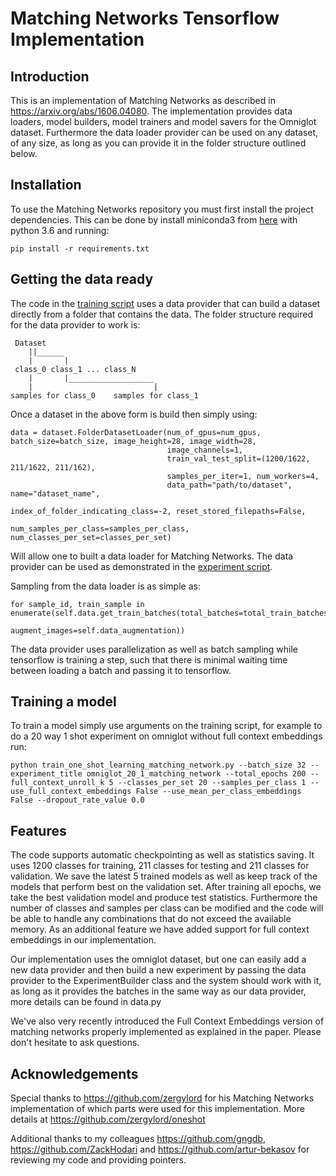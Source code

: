 # Matching Networks Tensorflow Implementation

## Introduction

This is an implementation of Matching Networks as described in https://arxiv.org/abs/1606.04080.
The implementation provides data loaders, model builders, model trainers and model savers for the Omniglot dataset. Furthermore the data loader provider can be used on any dataset, of any size, as long as you can provide it in the folder structure outlined below.

## Installation

To use the Matching Networks repository you must first install the project dependencies. This can be done by install miniconda3 from <a href="https://conda.io/miniconda.html">here</a>
 with python 3.6 and running:

```pip install -r requirements.txt```


## Getting the data ready
The code in the [training script](https://github.com/AntreasAntoniou/MatchingNetworks/blob/master/train_one_shot_learning_matching_network.py)
 uses a data provider that can build a dataset directly from a folder that contains the data.
 The folder structure required for the data provider to work is:
```
 Dataset
    ||______
    |       |
 class_0 class_1 ... class_N
    |       |___________________
    |                           |
samples for class_0    samples for class_1

```
Once a dataset in the above form is build then simply using:
```
data = dataset.FolderDatasetLoader(num_of_gpus=num_gpus, batch_size=batch_size, image_height=28, image_width=28,
                                   image_channels=1,
                                   train_val_test_split=(1200/1622, 211/1622, 211/162),
                                   samples_per_iter=1, num_workers=4,
                                   data_path="path/to/dataset", name="dataset_name",
                                   index_of_folder_indicating_class=-2, reset_stored_filepaths=False,
                                   num_samples_per_class=samples_per_class, num_classes_per_set=classes_per_set)
```
Will allow one to built a data loader for Matching Networks. The data provider can be used as demonstrated in the [experiment script](https://github.com/AntreasAntoniou/MatchingNetworks/blob/master/experiment_builder.py).

Sampling from the data loader is as simple as:
```
for sample_id, train_sample in enumerate(self.data.get_train_batches(total_batches=total_train_batches,
                                                                            augment_images=self.data_augmentation))
```
The data provider uses parallelization as well as batch sampling while tensorflow is training a step, such that there is minimal waiting time between loading a batch and passing it to tensorflow.

## Training a model
To train a model simply use arguments on the training script, for example to do a 20 way 1 shot experiment on omniglot without full context embeddings run:

```
python train_one_shot_learning_matching_network.py --batch_size 32 --experiment_title omniglot_20_1_matching_network --total_epochs 200 --full_context_unroll_k 5 --classes_per_set 20 --samples_per_class 1 --use_full_context_embeddings False --use_mean_per_class_embeddings False --dropout_rate_value 0.0

```

## Features
The code supports automatic checkpointing as well as statistics saving.
 It uses 1200 classes for training, 211 classes for testing and 211 classes for validation. We save the latest 5 trained models as well as keep track
 of the models that perform best on the validation set. After training all epochs, we take the best validation model
 and produce test statistics.
 Furthermore the number of classes and samples per class can be modified and the code will be able to handle any
 combinations that do not exceed the available memory. As an additional feature we have added support for full context
 embeddings in our implementation.

Our implementation uses the omniglot dataset, but one can easily add a new data provider and then build a new
experiment by passing the data provider to the ExperimentBuilder class and the system should work with it, as long as
 it provides the batches in the same way as our data provider, more details can be found in data.py

We've also very recently introduced the Full Context Embeddings version of matching networks properly implemented as
explained in the paper. Please don't hesitate to ask questions.

## Acknowledgements
Special thanks to https://github.com/zergylord for his Matching Networks
 implementation of which parts were used for this implementation. More
  details at https://github.com/zergylord/oneshot

Additional thanks to my colleagues https://github.com/gngdb,
 https://github.com/ZackHodari and https://github.com/artur-bekasov
  for reviewing my code and providing pointers.
